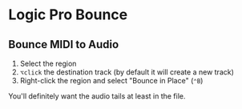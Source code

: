 # Logic Pro Bounce

## Bounce MIDI to Audio

1. Select the region
2. `⌥click` the destination track (by default it will create a new track)
3. Right-click the region and select "Bounce in Place" (`⌃B`)

You'll definitely want the audio tails at least in the file.
